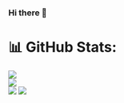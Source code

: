 ### Hi there 👋

# 📊 GitHub Stats:
![](https://github-readme-stats.vercel.app/api?username=OliverUhrig&theme=dark&hide_border=false&include_all_commits=false&count_private=false)<br/>
![](https://github-readme-streak-stats.herokuapp.com/?user=OliverUhrig&theme=dark&hide_border=false)<br/>
![](https://github-readme-stats.vercel.app/api/top-langs/?username=OliverUhrig&theme=dark&hide_border=false&include_all_commits=false&count_private=false&layout=compact)
[![](https://visitcount.itsvg.in/api?id=OliverUhrig&icon=0&color=0)](https://visitcount.itsvg.in)

<!--
**oliveruhrig/oliveruhrig** is a ✨ _special_ ✨ repository because its `README.md` (this file) appears on your GitHub profile.

Here are some ideas to get you started:

- 🔭 I’m currently working on ...
- 🌱 I’m currently learning ...
- 👯 I’m looking to collaborate on ...
- 🤔 I’m looking for help with ...
- 💬 Ask me about ...
- 📫 How to reach me: ...
- 😄 Pronouns: ...
- ⚡ Fun fact: ...
-->
